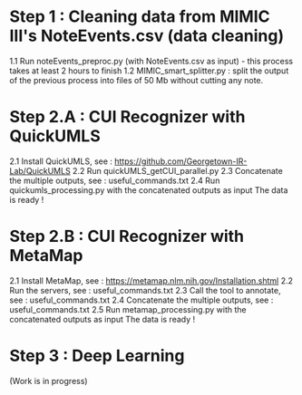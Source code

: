 # Step 1 : Cleaning data from MIMIC III's NoteEvents.csv (data cleaning)

1.1 Run noteEvents_preproc.py (with NoteEvents.csv as input) - this process takes at least 2 hours to finish
1.2 MIMIC_smart_splitter.py : split the output of the previous process into files of 50 Mb without cutting any note.


# Step 2.A : CUI Recognizer with QuickUMLS 

2.1 Install QuickUMLS, see : https://github.com/Georgetown-IR-Lab/QuickUMLS
2.2 Run quickUMLS_getCUI_parallel.py
2.3 Concatenate the multiple outputs, see : useful_commands.txt
2.4 Run quickumls_processing.py with the concatenated outputs as input
The data is ready !


# Step 2.B : CUI Recognizer with MetaMap

2.1 Install MetaMap, see : https://metamap.nlm.nih.gov/Installation.shtml
2.2 Run the servers, see : useful_commands.txt
2.3 Call the tool to annotate, see : useful_commands.txt
2.4 Concatenate the multiple outputs, see : useful_commands.txt
2.5 Run metamap_processing.py with the concatenated outputs as input
The data is ready !


# Step 3 : Deep Learning
(Work is in progress)
